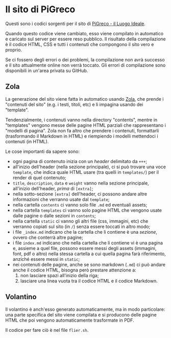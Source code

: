 # Il sito di PiGreco

Questi sono i codici sorgenti per il sito di
[PiGreco - il Luogo Ideale](https://pigreco.luogoideale.org).

Quando questo codice viene cambiato, esso viene compilato in automatico e
caricato sul server per essere reso pubblico. Il risultato della compilazione è
il codice HTML, CSS e tutti i contenuti che compongono il sito vero e proprio.

Se ci fossero degli errori o dei problemi, la compilazione non avrà successo e
il sito attualmente online non verrà toccato. Gli errori di compilazione sono
disponibili in un'area privata su GitHub.

## Zola

La generazione del sito viene fatta in automatico usando
[Zola](https://www.getzola.org), che prende i "contenuti del sito"
(e.g. i testi, titoli, etc) e li impagina usando dei "template".

Tendenzialmente, i contenuti vanno nella directory "contents", mentre in
"templates" vengono messe delle pagine HTML parziali che rappresentano i
"modelli di pagina". Zola non fa altro che prendere i contenuti, formattarli
(trasformando il Markdown in HTML) e riempiendo i modelli mettendoci
i contenuti (in HTML).

Le cose importanti da sapere sono:

 - ogni pagina di contenuto inizia con un _header_ delimitato da `+++`;
 - all'inizio dell'header (nella sezione principale), ci si può trovare una voce
   `template`, che indica quale HTML usare (tra quelli in `templates/`) per il 
   render di quel contenuto;
 - `title`, `description`, `data` e `weight` vanno nella sezione principale,
   all'inizio dell'header, _prima_ di `[extra]`;
 - nella sotto-sezione `[extra]` dell'header, ci possono andare altre
   informazioni che verranno usate dal `template`;
 - nella cartella `contents` ci vanno solo file `.md` ed eventuali assets;
 - nella cartella `templates` ci vanno solo pagine HTML che vengono usate dalle
   pagine o dalle sezioni in `contents`;
 - nella cartella `static` ci vanno gli altri file (css, immagini, etc) che
   verranno copiati sul sito (in `/`) senza essere toccati in altro modo;
 - i file `_index.md` indicano che la cartella che li contiene è una _sezione_,
   ovvero che conterrà altre pagine;
 - i file `index.md` indicano che nella cartella che li contiene vi è una pagina
   e, assieme a quel file, possono essere messi degli assets (immagini, font,
   pdf o altro) nella stessa cartella a cui quella pagina farà riferimento,
   anziché essere messi in `static`;
 - nei contenuti delle pagine, anche se sono markdown (`.md`) ci può andare
   anche il codice HTML, bisogna però prestare attenzione a:
   1. non lasciare spazi all'inizio della riga;
   2. lasciare una linea vuota tra il codice HTML e il codice Markdown.

## Volantino

Il volantino è anch'esso generato automaticamente, ma in modo particolare: una
parte specifica del sito viene compilata e si producono delle pagine HTML che
poi vengono automaticamente trasformate in PDF.

Il codice per fare ciò è nel file `flier.sh`.
